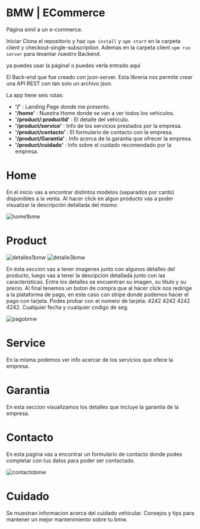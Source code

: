 #  BMW | ECommerce 
Página simil a un e-commerce.

Iniciar
Clona el repositorio y haz `npm install` y `npm start` en la carpeta client y checkout-single-subscription. 
Ademas en la carpeta client `npm run server` para levantar nuestro Backend.

ya puedes usar la página! o puedes verla entrado aqui

El Back-end que fue creado con json-server.
Esta libreria nos permite crear una API REST con tan solo un archivo json.


La app tiene seis rutas:

- **'/'** : Landing Page donde me presento.
- **'/home'** : Nuestra Home donde se van a ver todos los vehiculos.
- **'/product/:productId'** : El detalle del vehiculo.
- **'/product/service'** : Info de los servicios prestados por la empresa.
- **'/product/contacto'** : El formulario de contacto con la empresa.
- **'/product/Garantia'** : Info acerca de la garantia que ofrecer la empresa.
- **'/product/cuidado'** : Info sobre el cuidado recomendado por la empresa.


# Home

En el inicio vas a encontrar distintos modelos (separados por cards) disponibles a la venta. Al hacer click en algun producto vas a poder visualizar la descripción detallada del mismo.

![home1bmw](https://lh3.googleusercontent.com/s9rY7A47vnFn8lb4EIO83pe-KjaLu4aP2rHXHRYRA8cn0zaIq1cD1xYByTxPZ8sErPruckGc8zJnV8eh55Ce0cvJsszcz5eAqbVasINP)


# Product

![detalles1bmw](https://lh3.googleusercontent.com/LyOhdTeJTYaFvpolx3Dz3Ohe138L1-ijPRC7heqRkO5LalGsU2SmYaPB8YmDAQrhIqgovB7QaS6UnSTK3ApB2bwLLWiZL9EQsqgYs5A)
![detalle3bmw](https://lh3.googleusercontent.com/yuFfAFORQGYu4Vh2dmaIlhOM1pscBV8lClBayWtZGp8BsDDTBXiT0RCqMJOcvXHkf2YUU6PBaUHaoPcWJTefNyrn5R8NI3cGljbEJxUs)

En ésta seccion vas a tener imagenes junto con algunos detalles del producto, luego vas a tener la descipción detallada junto con las caracteristicas. Entre los detalles se encuentran su imagen, su titulo y su precio. Al final tenemos un boton de compra que al hacer click nos redirige a la plataforma de pago, en este caso con stripe donde podemos hacer el pago con tarjeta. Podes probar con el numero de tarjeta: 4242 4242 4242 4242. Cualquier fecha y cualquier codigo de seg.

![pagobmw](https://lh3.googleusercontent.com/_oKOuM52cNYlNWJb7Sd0l-BVYhq9CY2AoTiyjnZj45FS8a40PoQ_fm59pcOIG5AHAse4GXQsGcPtM8Bmdt435SqOwa61eznHjFEyi4P5)


# Service
En la misma podemos ver info acercar de los servicios que ofece la empresa.


# Garantia
En esta seccion visualizamos los detalles que incluye la garantia de la empresa.


# Contacto
En esta pagina vas a encontrar un formulario de contacto donde podes completar con tus datos para poder ser contactado.

![contactobmw](https://lh3.googleusercontent.com/PbTFsIFpsJXImEw_vmeqUE7wKZWV-oSVRdsD-0bw_fLCgR6QkqvJn7keKic1bh8vdmZCubCp0V2z5_Cjz-rhC2f7BU9wEnBRwgpM9HKr)


# Cuidado
Se muestran informacion acerca del cuidado vehicular. Consejos y tips para mantener un mejor mantenimiento sobre tu bmw.

